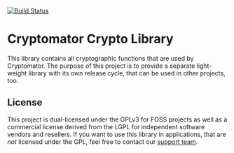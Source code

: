 [![Build Status](https://travis-ci.org/cryptomator/cryptolib.svg?branch=master)](https://travis-ci.org/cryptomator/cryptolib)

# Cryptomator Crypto Library

This library contains all cryptographic functions that are used by Cryptomator. The purpose of this project is to provide a separate light-weight library with its own release cycle, that can be used in other projects, too.

## License

This project is dual-licensed under the GPLv3 for FOSS projects as well as a commercial license derived from the LGPL for independent software vendors and resellers. If you want to use this library in applications, that are *not* licensed under the GPL, feel free to contact our [support team](https://cryptomator.org/help/).
